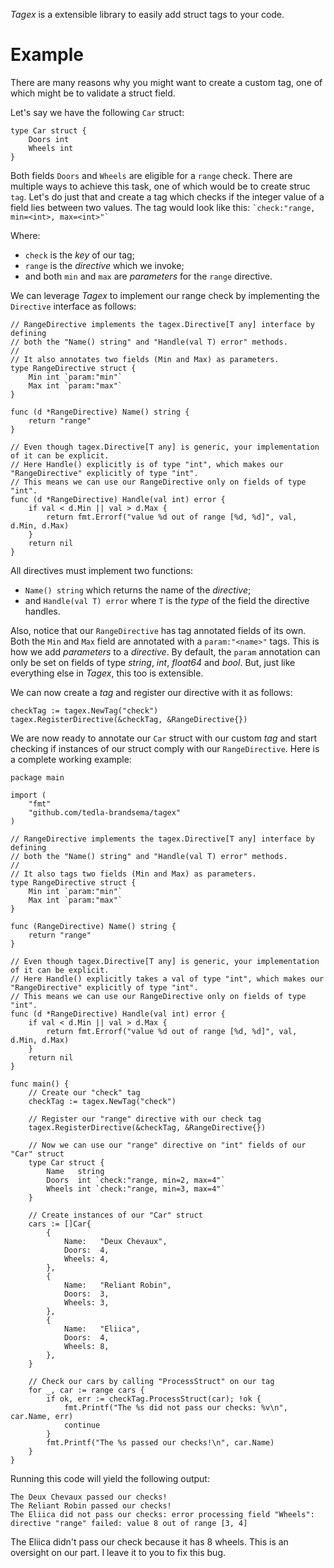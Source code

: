 *Tagex* is a extensible library to easily add struct tags to your code.

# Example

There are many reasons why you might want to create a custom tag, one of which might be to validate a struct field.

Let's say we have the following `Car` struct:
```
type Car struct {
	Doors int
	Wheels int
}
```

Both fields `Doors` and `Wheels` are eligible for a `range` check. There are multiple ways to achieve this task, 
one of which would be to create struc `tag`. Let's do just that and create a tag which checks if the integer value of 
a field lies between two values. The tag would look like this:
``
`check:"range, min=<int>, max=<int>"`
``

Where:
 * `check` is the *key* of our tag;
 * `range` is the *directive* which we invoke;
 *  and both `min` and `max` are *parameters* for the `range` directive.

We can leverage *Tagex* to implement our range check by implementing the `Directive` interface as follows:
```
// RangeDirective implements the tagex.Directive[T any] interface by defining
// both the "Name() string" and "Handle(val T) error" methods.
//
// It also annotates two fields (Min and Max) as parameters.
type RangeDirective struct {
	Min int `param:"min"`
	Max int `param:"max"`
}

func (d *RangeDirective) Name() string {
	return "range"
}

// Even though tagex.Directive[T any] is generic, your implementation of it can be explicit. 
// Here Handle() explicitly is of type "int", which makes our "RangeDirective" explicitly of type "int".
// This means we can use our RangeDirective only on fields of type "int".
func (d *RangeDirective) Handle(val int) error {
	if val < d.Min || val > d.Max {
		return fmt.Errorf("value %d out of range [%d, %d]", val, d.Min, d.Max)
	}
	return nil
}
```

All directives must implement two functions:
* `Name() string` which returns the name of the *directive*;
* and `Handle(val T) error` where `T` is the *type* of the field the directive handles.

Also, notice that our `RangeDirective` has tag annotated fields of its own. Both the `Min` and `Max` field are annotated
with a `param:"<name>"` tags. This is how we add *parameters* to a *directive*.
By default, the `param` annotation can only be set on fields of type *string*, *int*, *float64* and *bool*. 
But, just like everything else in *Tagex*, this too is extensible.

We can now create a *tag* and register our directive with it as follows:
```
checkTag := tagex.NewTag("check")
tagex.RegisterDirective(&checkTag, &RangeDirective{})
```

We are now ready to annotate our `Car` struct with our custom *tag* and start checking if instances of our struct comply
with our `RangeDirective`. Here is a complete working example:
```
package main

import (
	"fmt"
	"github.com/tedla-brandsema/tagex"
)

// RangeDirective implements the tagex.Directive[T any] interface by defining
// both the "Name() string" and "Handle(val T) error" methods.
//
// It also tags two fields (Min and Max) as parameters.
type RangeDirective struct {
	Min int `param:"min"`
	Max int `param:"max"`
}

func (RangeDirective) Name() string {
	return "range"
}

// Even though tagex.Directive[T any] is generic, your implementation of it can be explicit. 
// Here Handle() explicitly takes a val of type "int", which makes our "RangeDirective" explicitly of type "int".
// This means we can use our RangeDirective only on fields of type "int".
func (d *RangeDirective) Handle(val int) error {
	if val < d.Min || val > d.Max {
		return fmt.Errorf("value %d out of range [%d, %d]", val, d.Min, d.Max)
	}
	return nil
}

func main() {
	// Create our "check" tag
	checkTag := tagex.NewTag("check")

	// Register our "range" directive with our check tag
	tagex.RegisterDirective(&checkTag, &RangeDirective{})

	// Now we can use our "range" directive on "int" fields of our "Car" struct
	type Car struct {
		Name   string
		Doors  int `check:"range, min=2, max=4"`
		Wheels int `check:"range, min=3, max=4"`
	}

	// Create instances of our "Car" struct
	cars := []Car{
		{
			Name:   "Deux Chevaux",
			Doors:  4,
			Wheels: 4,
		},
		{
			Name:   "Reliant Robin",
			Doors:  3,
			Wheels: 3,
		},
		{
			Name:   "Eliica",
			Doors:  4,
			Wheels: 8,
		},
	}

	// Check our cars by calling "ProcessStruct" on our tag
	for _, car := range cars {
		if ok, err := checkTag.ProcessStruct(car); !ok {
			fmt.Printf("The %s did not pass our checks: %v\n", car.Name, err)
			continue
		}
		fmt.Printf("The %s passed our checks!\n", car.Name)
	}
}
```

Running this code will yield the following output:
```
The Deux Chevaux passed our checks!
The Reliant Robin passed our checks!
The Eliica did not pass our checks: error processing field "Wheels": directive "range" failed: value 8 out of range [3, 4]
```

The Eliica didn't pass our check because it has 8 wheels. This is an oversight on our part. I leave it to you to fix this bug.